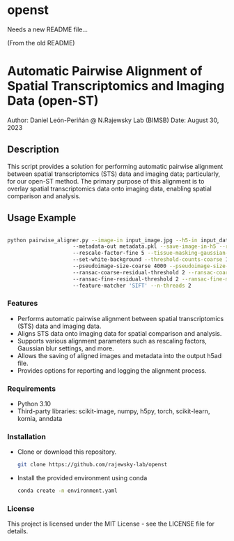 # openst
Needs a new README file...


(From the old README)
# Automatic Pairwise Alignment of Spatial Transcriptomics and Imaging Data (open-ST)
Author: Daniel León-Periñán @ N.Rajewsky Lab (BIMSB)
Date: August 30, 2023

## Description
This script provides a solution for performing automatic pairwise alignment between spatial transcriptomics (STS) data and imaging data; particularly, for our open-ST method. The primary purpose of this alignment is to overlay spatial transcriptomics data onto imaging data, enabling spatial comparison and analysis.

## Usage Example

```bash

python pairwise_aligner.py --image-in input_image.jpg --h5-in input_data.h5ad --h5-out aligned_data.h5ad
                     --metadata-out metadata.pkl --save-image-in-h5 --rescale-factor-coarse 20
                     --rescale-factor-fine 5 --tissue-masking-gaussian-sigma 5 --fine-registration-gaussian-sigma 2
                     --set-white-background --threshold-counts-coarse 1 --threshold-counts-fine 0
                     --pseudoimage-size-coarse 4000 --pseudoimage-size-fine 6000 --ransac-coarse-min-samples 3
                     --ransac-coarse-residual-threshold 2 --ransac-coarse-max-trials 10000 --ransac-fine-min-samples 10
                     --ransac-fine-residual-threshold 2 --ransac-fine-max-trials 10000 --max-image-pixels 933120000
                     --feature-matcher 'SIFT' --n-threads 2
```

### Features
- Performs automatic pairwise alignment between spatial transcriptomics (STS) data and imaging data.
- Aligns STS data onto imaging data for spatial comparison and analysis.
- Supports various alignment parameters such as rescaling factors, Gaussian blur settings, and more.
- Allows the saving of aligned images and metadata into the output h5ad file.
- Provides options for reporting and logging the alignment process.

### Requirements
- Python 3.10
- Third-party libraries: scikit-image, numpy, h5py, torch, scikit-learn, kornia, anndata

### Installation
- Clone or download this repository.
  ```bash
  git clone https://github.com/rajewsky-lab/openst
  ```
- Install the provided environment using conda
  ```bash
  conda create -n environment.yaml
  ```

### License
This project is licensed under the MIT License - see the LICENSE file for details.
